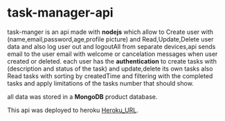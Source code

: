 # task-manager-api

task-manger is an api made with **nodejs** which allow to Create user with (name,email,password,age,profile picture) and Read,Update,Delete user data and also log user out 
and logoutAll from separate devices,api sends email to the user email with welcome or cancelation messages when user created or deleted.
each user has the **authentication** to create tasks with (description and status of the task) and update,delete its own tasks also Read tasks with sorting by createdTime
and filtering with the completed tasks and apply limitations of the tasks number that should show.

all data was stored in a **MongoDB** product database.

This api was deployed to heroku [Heroku_URL](https://aboujaib-task-manager.herokuapp.com/).
